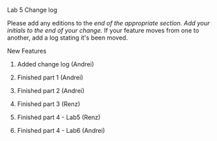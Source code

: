 Lab 5 Change log

Please add any editions to the __end_ of the appropriate section. Add your initials to the end of your change._ If your feature moves from one to another, add a log stating it's been moved.

New Features

1. Added change log (Andrei)
2. Finished part 1 (Andrei)
3. Finished part 2 (Andrei)
4. Finished part 3 (Renz)
5. Finished part 4  - Lab5 (Renz)

6. Finished part 4 - Lab6 (Andrei)